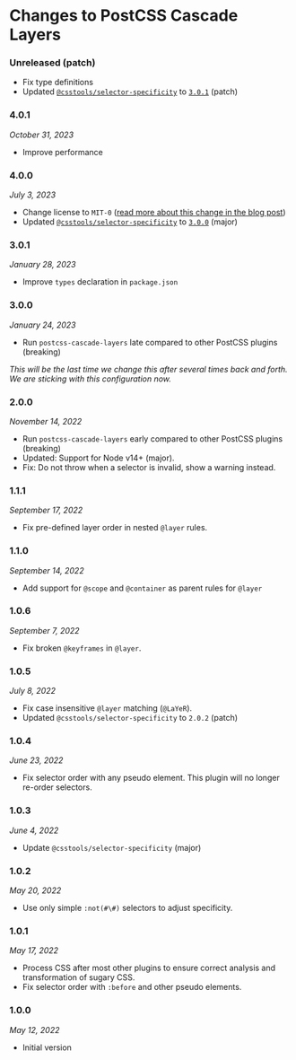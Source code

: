 # Changes to PostCSS Cascade Layers

### Unreleased (patch)

- Fix type definitions
- Updated [`@csstools/selector-specificity`](https://github.com/csstools/postcss-plugins/tree/main/packages/selector-specificity) to [`3.0.1`](https://github.com/csstools/postcss-plugins/tree/main/packages/selector-specificity/CHANGELOG.md#301) (patch)

### 4.0.1

_October 31, 2023_

- Improve performance

### 4.0.0

_July 3, 2023_

- Change license to `MIT-0` ([read more about this change in the blog post](https://preset-env.cssdb.org/blog/license-change/))
- Updated [`@csstools/selector-specificity`](https://github.com/csstools/postcss-plugins/tree/main/packages/selector-specificity) to [`3.0.0`](https://github.com/csstools/postcss-plugins/tree/main/packages/selector-specificity/CHANGELOG.md#300) (major)

### 3.0.1

_January 28, 2023_

- Improve `types` declaration in `package.json`

### 3.0.0

_January 24, 2023_

- Run `postcss-cascade-layers` late compared to other PostCSS plugins (breaking)

_This will be the last time we change this after several times back and forth.
We are sticking with this configuration now._

### 2.0.0

_November 14, 2022_

- Run `postcss-cascade-layers` early compared to other PostCSS plugins (breaking)
- Updated: Support for Node v14+ (major).
- Fix: Do not throw when a selector is invalid, show a warning instead.

### 1.1.1

_September 17, 2022_

- Fix pre-defined layer order in nested `@layer` rules.

### 1.1.0

_September 14, 2022_

- Add support for `@scope` and `@container` as parent rules for `@layer`

### 1.0.6

_September 7, 2022_

- Fix broken `@keyframes` in `@layer`.

### 1.0.5

_July 8, 2022_

- Fix case insensitive `@layer` matching (`@LaYeR`).
- Updated `@csstools/selector-specificity` to `2.0.2` (patch)

### 1.0.4

_June 23, 2022_

- Fix selector order with any pseudo element. This plugin will no longer re-order selectors.

### 1.0.3

_June 4, 2022_

- Update `@csstools/selector-specificity` (major)

### 1.0.2

_May 20, 2022_

- Use only simple `:not(#\#)` selectors to adjust specificity.

### 1.0.1

_May 17, 2022_

- Process CSS after most other plugins to ensure correct analysis and transformation of sugary CSS.
- Fix selector order with `:before` and other pseudo elements.

### 1.0.0

_May 12, 2022_

- Initial version
